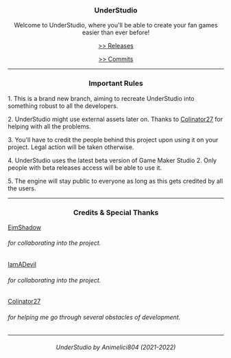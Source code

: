 <b><h3 align="center">UnderStudio</h3></b>
<p align="center">Welcome to UnderStudio, where you'll be able to create your fan games easier than ever before!</p>

<p align="center"><a href="https://github.com/Animelici804/understudio/releases/" target="_blank"> >> Releases</p></a>
<p align="center"><a href="https://github.com/Animelici804/understudio/commits/" target="_blank"> >> Commits</p></a>

<hr>

<h3 align="center">Important Rules</h3>
<p>1. This is a brand new branch, aiming to recreate UnderStudio into something robust to all the developers.</p>
<p>2. UnderStudio might use external assets later on. Thanks to <a href="https://github.com/colinator27" target="_blank">Colinator27</a> for helping with all the problems.</p>
<p>3. You'll have to credit the people behind this project upon using it on your project. Legal action will be taken otherwise.</p>
<p>4. UnderStudio uses the latest beta version of Game Maker Studio 2. Only people with beta releases access will be able to use it.</p>
<p>5. The engine will stay public to everyone as long as this gets credited by all the users.</p>

<hr>

<h3 align="center">Credits & Special Thanks</h3>
<a href="https://github.com/ejmshadow" target="_blank">EjmShadow</a>
<h6>  for collaborating into the project.</h6>
<a href="https://github.com/iamadevil" target="_blank">IamADevil</a>
<h6>  for collaborating into the project.</h6>
<a href="https://github.com/colinator27" target="_blank">Colinator27</a>
<h6>  for helping me go through several obstacles of development.</h6>

<hr>
<h6 align="center">UnderStudio by Animelici804 (2021-2022)</h6>
